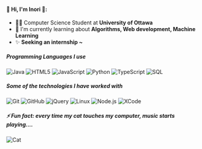 #### 🌸 Hi, I'm Inori 🌸:

- 🙍‍♀️  Computer Science Student at **University of Ottawa**
- 🌱   I'm currently learning about **Algorithms, Web development, Machine Learning**
- ✨   **Seeking an internship ~**

##### Programming Languages I use

![Java](https://img.shields.io/badge/-Java-000000?style=flat&logo=java)
![HTML5](https://img.shields.io/badge/-HTML5-000000?style=flat&logo=html5)
![JavaScript](https://img.shields.io/badge/-JavaScript-000000?style=flat&logo=javascript)
![Python](https://img.shields.io/badge/-Python-000000?style=flat&logo=python)
![TypeScript](https://img.shields.io/badge/-TypeScript-000000?style=flat&logo=typescript)
![SQL](https://img.shields.io/badge/-SQL-000000?style=flat&logo=postgresql)

##### Some of the technologies I have worked with
![Git](https://img.shields.io/badge/-Git-222222?style=flat&logo=git&logoColor=F05032)
![GitHub](https://img.shields.io/badge/-GitHub-222222?style=flat&logo=github&logoColor=181717)
![jQuery](https://img.shields.io/badge/-jQuery-222222?style=flat&logo=jQuery&logoColor=0769AD)
![Linux](https://img.shields.io/badge/-Linux-222222?style=flat&logo=linusx&logoColor=FCC624)
![Node.js](https://img.shields.io/badge/-Node.js-222222?style=flat&logo=node.js&logoColor=339933)
![XCode](https://img.shields.io/badge/-XCode-222222?style=flat&logo=XCode&logoColor=1575F9)

##### ⚡ Fun fact: every time my cat touches my computer, music starts playing....
![Cat](https://media.giphy.com/media/dNgK7Ws7y176U/giphy.gif)
